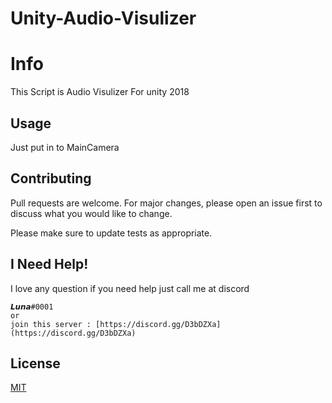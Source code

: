 # Unity-Audio-Visulizer
# Info

This Script is Audio Visulizer For unity 2018

## Usage

Just put in to MainCamera

## Contributing
Pull requests are welcome. For major changes, please open an issue first to discuss what you would like to change.

Please make sure to update tests as appropriate.

## I Need Help!

I love any question 
if you need help just call me at discord

```
𝙇𝙪𝙣𝙖#0001
or 
join this server : [https://discord.gg/D3bDZXa](https://discord.gg/D3bDZXa)
```

## License
[MIT](https://choosealicense.com/licenses/mit/)
